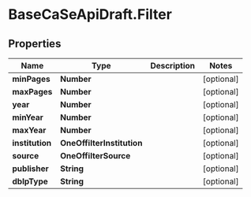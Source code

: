 # BaseCaSeApiDraft.Filter

## Properties
Name | Type | Description | Notes
------------ | ------------- | ------------- | -------------
**minPages** | **Number** |  | [optional] 
**maxPages** | **Number** |  | [optional] 
**year** | **Number** |  | [optional] 
**minYear** | **Number** |  | [optional] 
**maxYear** | **Number** |  | [optional] 
**institution** | **OneOffilterInstitution** |  | [optional] 
**source** | **OneOffilterSource** |  | [optional] 
**publisher** | **String** |  | [optional] 
**dblpType** | **String** |  | [optional] 
